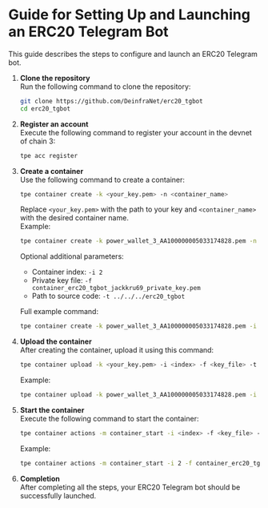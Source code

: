 # Guide for Setting Up and Launching an ERC20 Telegram Bot

This guide describes the steps to configure and launch an ERC20 Telegram bot.

1. **Clone the repository**  
    Run the following command to clone the repository:

   ```bash
   git clone https://github.com/DeinfraNet/erc20_tgbot
   cd erc20_tgbot
   ```

2. **Register an account**  
    Execute the following command to register your account in the devnet of chain 3:

   ```bash
   tpe acc register
   ```

3. **Create a container**  
    Use the following command to create a container:

   ```bash
   tpe container create -k <your_key.pem> -n <container_name>
   ```

   Replace `<your_key.pem>` with the path to your key and `<container_name>` with the desired container name.  
    Example:

   ```bash
   tpe container create -k power_wallet_3_AA100000005033174828.pem -n erc20_tgbot_jackkru69
   ```

   Optional additional parameters:

   - Container index: `-i 2`
   - Private key file: `-f container_erc20_tgbot_jackkru69_private_key.pem`
   - Path to source code: `-t ../../../erc20_tgbot`

   Full example command:

   ```bash
   tpe container create -k power_wallet_3_AA100000005033174828.pem -i 2 -f container_erc20_tgbot_jackkru69_private_key.pem -t ../../../erc20_tgbot -c 1
   ```

4. **Upload the container**  
    After creating the container, upload it using this command:

   ```bash
   tpe container upload -k <your_key.pem> -i <index> -f <key_file> -t <path> -g "[filePath,filePath]"
   ```

   Example:

   ```bash
   tpe container upload -k power_wallet_3_AA100000005033174828.pem -i 2 -f container_erc20_tgbot_jackkru69_private_key.pem -t ../../../erc20_tgbot -c 1 -g "[data,container_erc20_tgbot_jackkru69_private_key_A3BAB1KnpqjkGvOecj2d1C_T6R2GD-rKfmfSyjxW6u2W.pem,power_wallet_3_AA100000005033174828.pem]"
   ```

5. **Start the container**  
    Execute the following command to start the container:

   ```bash
   tpe container actions -m container_start -i <index> -f <key_file> -p <parameter>
   ```

   Example:

   ```bash
   tpe container actions -m container_start -i 2 -f container_erc20_tgbot_jackkru69_private_key.pem -p 2
   ```

6. **Completion**  
   After completing all the steps, your ERC20 Telegram bot should be successfully launched.
